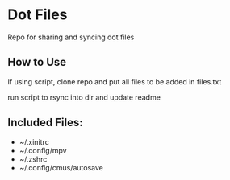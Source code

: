 # Dot Files

Repo for sharing and syncing dot files

## How to Use 

If using script, clone repo and put all files to be added in files.txt

run script to rsync into dir and update readme 


## Included Files:

- ~/.xinitrc
- ~/.config/mpv
- ~/.zshrc
- ~/.config/cmus/autosave
